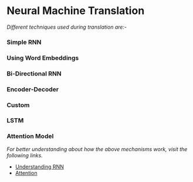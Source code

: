 # Neural Machine Translation

*Different techniques used during translation are:-*

### Simple RNN

### Using Word Embeddings

### Bi-Directional RNN

### Encoder-Decoder

### Custom

### LSTM

### Attention Model

*For better understanding about how the above mechanisms work, visit the following links.*

- [Understanding RNN](https://www.youtube.com/watch?v=_h66BW-xNgk)
- [Attention](https://skymind.ai/wiki/attention-mechanism-memory-network)
